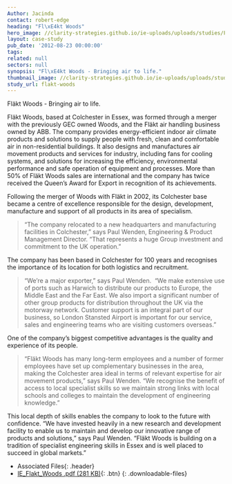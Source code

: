 ```yaml
---
Author: Jacinda
contact: robert-edge
heading: "Fl\xE4kt Woods"
hero_image: //clarity-strategies.github.io/ie-uploads/uploads/studies/Flaktwood_banner.jpg
layout: case-study
pub_date: '2012-08-23 00:00:00'
tags:
related: null
sectors: null
synopsis: "Fl\xE4kt Woods - Bringing air to life."
thumbnail_image: //clarity-strategies.github.io/ie-uploads/uploads/studies/Flaktwood_Tile.jpg
study_url: flakt-woods
---
```



Fläkt Woods - Bringing air to life.

Fläkt Woods, based at Colchester in Essex, was formed through a merger with the previously GEC owned Woods, and the Fläkt air handling business owned by ABB. The company provides energy-efficient indoor air climate products and solutions to supply people with fresh, clean and comfortable air in non-residential buildings. It also designs and manufactures air movement products and services for industry, including fans for cooling systems, and solutions for increasing the efficiency, environmental performance and safe operation of equipment and processes. More than 50% of Fläkt Woods sales are international and the company has twice received the Queen’s Award for Export in recognition of its achievements.

Following the merger of Woods with Fläkt in 2002, its Colchester base became a centre of excellence responsible for the design, development, manufacture and support of all products in its area of specialism.

> “The company relocated to a new headquarters and manufacturing facilities in Colchester,” says Paul Wenden, Engineering & Product Management Director. “That represents a huge Group investment and commitment to the UK operation.”

The company has been based in Colchester for 100 years and recognises the importance of its location for both logistics and recruitment.

> “We’re a major exporter,” says Paul Wenden.  “We make extensive use of ports such as Harwich to distribute our products to Europe, the Middle East and the Far East. We also import a significant number of other group products for distribution throughout the UK via the motorway network. Customer support is an integral part of our business, so London Stansted Airport is important for our service, sales and engineering teams who are visiting customers overseas.”

One of the company’s biggest competitive advantages is the quality and experience of its people.

> “Fläkt Woods has many long-term employees and a number of former employees have set up complementary businesses in the area, making the Colchester area ideal in terms of relevant expertise for air movement products,” says Paul Wenden. “We recognise the benefit of access to local specialist skills so we maintain strong links with local schools and colleges to maintain the development of engineering knowledge.”

This local depth of skills enables the company to look to the future with confidence. “We have invested heavily in a new research and development facility to enable us to maintain and develop our innovative range of products and solutions,” says Paul Wenden. “Fläkt Woods is building on a tradition of specialist engineering skills in Essex and is well placed to succeed in global markets.”

* Associated Files{: .header}
* [IE_Flakt_Woods .pdf (281 KB)](//clarity-strategies.github.io/ie-uploads/uploads/studies/IE_Flakt_Woods.pdf){: .btn}
{: .downloadable-files}